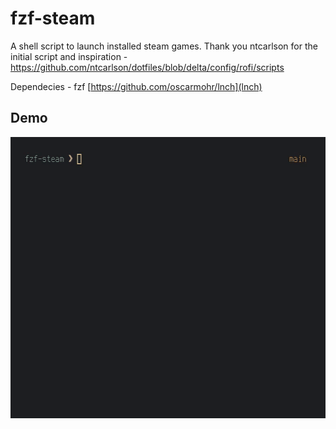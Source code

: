 # fzf-steam
A shell script to launch installed steam games.
Thank you ntcarlson for the initial script and inspiration - https://github.com/ntcarlson/dotfiles/blob/delta/config/rofi/scripts

Dependecies - fzf [https://github.com/oscarmohr/lnch](lnch)

## Demo

<img src="./fzfsteam.gif" alt="fzf-steam demo" height="450"> 
